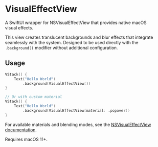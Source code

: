 # VisualEffectView

A SwiftUI wrapper for NSVisualEffectView that provides native macOS visual effects.

This view creates translucent backgrounds and blur effects that integrate seamlessly with the system. Designed to be used directly with the `.background()` modifier without additional configuration.

## Usage

```swift
VStack() {
    Text("Hello World")
        .background(VisualEffectView())
}

// Or with custom material
VStack() {
    Text("Hello World")
        .background(VisualEffectView(material: .popover))
}
```

For available materials and blending modes, see the [NSVisualEffectView documentation](https://developer.apple.com/documentation/appkit/nsvisualeffectview).

Requires macOS 11+.
